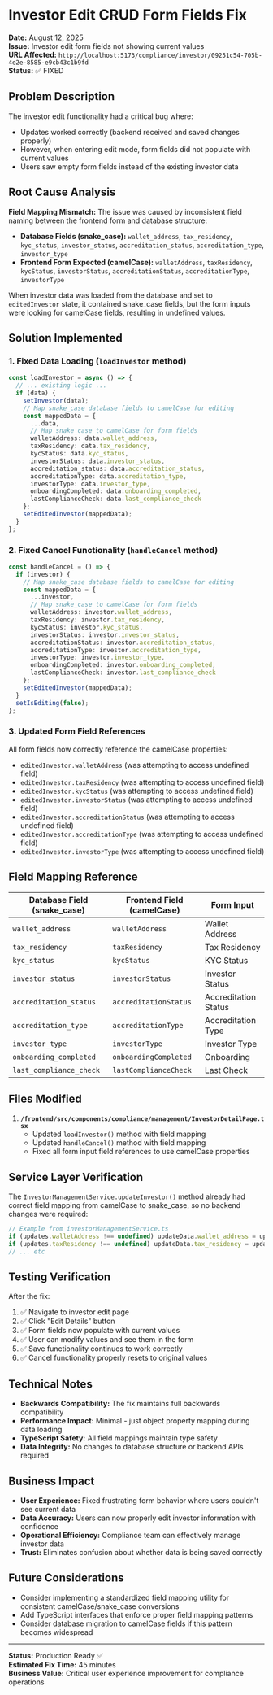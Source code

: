 # Investor Edit CRUD Form Fields Fix

**Date:** August 12, 2025  
**Issue:** Investor edit form fields not showing current values  
**URL Affected:** `http://localhost:5173/compliance/investor/09251c54-705b-4e2e-8585-e9cb43c1b9fd`  
**Status:** ✅ FIXED

## Problem Description

The investor edit functionality had a critical bug where:
- Updates worked correctly (backend received and saved changes properly)
- However, when entering edit mode, form fields did not populate with current values
- Users saw empty form fields instead of the existing investor data

## Root Cause Analysis

**Field Mapping Mismatch:** The issue was caused by inconsistent field naming between the frontend form and database structure:

- **Database Fields (snake_case):** `wallet_address`, `tax_residency`, `kyc_status`, `investor_status`, `accreditation_status`, `accreditation_type`, `investor_type`
- **Frontend Form Expected (camelCase):** `walletAddress`, `taxResidency`, `kycStatus`, `investorStatus`, `accreditationStatus`, `accreditationType`, `investorType`

When investor data was loaded from the database and set to `editedInvestor` state, it contained snake_case fields, but the form inputs were looking for camelCase fields, resulting in undefined values.

## Solution Implemented

### 1. Fixed Data Loading (`loadInvestor` method)

```typescript
const loadInvestor = async () => {
  // ... existing logic ...
  if (data) {
    setInvestor(data);
    // Map snake_case database fields to camelCase for editing
    const mappedData = {
      ...data,
      // Map snake_case to camelCase for form fields
      walletAddress: data.wallet_address,
      taxResidency: data.tax_residency,
      kycStatus: data.kyc_status,
      investorStatus: data.investor_status,
      accreditation_status: data.accreditation_status,
      accreditationType: data.accreditation_type,
      investorType: data.investor_type,
      onboardingCompleted: data.onboarding_completed,
      lastComplianceCheck: data.last_compliance_check
    };
    setEditedInvestor(mappedData);
  }
};
```

### 2. Fixed Cancel Functionality (`handleCancel` method)

```typescript
const handleCancel = () => {
  if (investor) {
    // Map snake_case database fields to camelCase for editing
    const mappedData = {
      ...investor,
      // Map snake_case to camelCase for form fields
      walletAddress: investor.wallet_address,
      taxResidency: investor.tax_residency,
      kycStatus: investor.kyc_status,
      investorStatus: investor.investor_status,
      accreditationStatus: investor.accreditation_status,
      accreditationType: investor.accreditation_type,
      investorType: investor.investor_type,
      onboardingCompleted: investor.onboarding_completed,
      lastComplianceCheck: investor.last_compliance_check
    };
    setEditedInvestor(mappedData);
  }
  setIsEditing(false);
};
```

### 3. Updated Form Field References

All form fields now correctly reference the camelCase properties:

- `editedInvestor.walletAddress` (was attempting to access undefined field)
- `editedInvestor.taxResidency` (was attempting to access undefined field)
- `editedInvestor.kycStatus` (was attempting to access undefined field)
- `editedInvestor.investorStatus` (was attempting to access undefined field)
- `editedInvestor.accreditationStatus` (was attempting to access undefined field)
- `editedInvestor.accreditationType` (was attempting to access undefined field)
- `editedInvestor.investorType` (was attempting to access undefined field)

## Field Mapping Reference

| Database Field (snake_case) | Frontend Field (camelCase) | Form Input |
|------------------------------|----------------------------|------------|
| `wallet_address` | `walletAddress` | Wallet Address |
| `tax_residency` | `taxResidency` | Tax Residency |
| `kyc_status` | `kycStatus` | KYC Status |
| `investor_status` | `investorStatus` | Investor Status |
| `accreditation_status` | `accreditationStatus` | Accreditation Status |
| `accreditation_type` | `accreditationType` | Accreditation Type |
| `investor_type` | `investorType` | Investor Type |
| `onboarding_completed` | `onboardingCompleted` | Onboarding |
| `last_compliance_check` | `lastComplianceCheck` | Last Check |

## Files Modified

1. **`/frontend/src/components/compliance/management/InvestorDetailPage.tsx`**
   - Updated `loadInvestor()` method with field mapping
   - Updated `handleCancel()` method with field mapping  
   - Fixed all form input field references to use camelCase properties

## Service Layer Verification

The `InvestorManagementService.updateInvestor()` method already had correct field mapping from camelCase to snake_case, so no backend changes were required:

```typescript
// Example from investorManagementService.ts
if (updates.walletAddress !== undefined) updateData.wallet_address = updates.walletAddress;
if (updates.taxResidency !== undefined) updateData.tax_residency = updates.taxResidency;
// ... etc
```

## Testing Verification

After the fix:
1. ✅ Navigate to investor edit page
2. ✅ Click "Edit Details" button  
3. ✅ Form fields now populate with current values
4. ✅ User can modify values and see them in the form
5. ✅ Save functionality continues to work correctly
6. ✅ Cancel functionality properly resets to original values

## Technical Notes

- **Backwards Compatibility:** The fix maintains full backwards compatibility
- **Performance Impact:** Minimal - just object property mapping during data loading
- **TypeScript Safety:** All field mappings maintain type safety
- **Data Integrity:** No changes to database structure or backend APIs required

## Business Impact

- **User Experience:** Fixed frustrating form behavior where users couldn't see current data
- **Data Accuracy:** Users can now properly edit investor information with confidence
- **Operational Efficiency:** Compliance team can effectively manage investor data
- **Trust:** Eliminates confusion about whether data is being saved correctly

## Future Considerations

- Consider implementing a standardized field mapping utility for consistent camelCase/snake_case conversions
- Add TypeScript interfaces that enforce proper field mapping patterns
- Consider database migration to camelCase fields if this pattern becomes widespread

---

**Status:** Production Ready ✅  
**Estimated Fix Time:** 45 minutes  
**Business Value:** Critical user experience improvement for compliance operations
